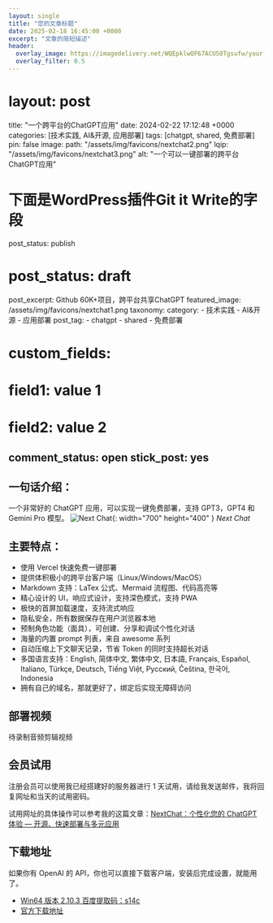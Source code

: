 ```yaml
---
layout: single
title: "您的文章标题"
date: 2025-02-18 16:45:00 +0000
excerpt: "文章的简短描述"
header:
  overlay_image: https://imagedelivery.net/WQEpklwOF67ACUS0Tgsufw/your-image-id/public
  overlay_filter: 0.5
---
```

# layout: post
title: "一个跨平台的ChatGPT应用"
date: 2024-02-22 17:12:48 +0000
categories: [技术实践, AI&开源, 应用部署]
tags: [chatgpt, shared, 免费部署]
pin: false
image:
  path: "/assets/img/favicons/nextchat2.png"
  lqip: "/assets/img/favicons/nextchat3.png"
  alt: "一个可以一键部署的跨平台ChatGPT应用"
# 下面是WordPress插件Git it Write的字段
post_status: publish
# post_status: draft
post_excerpt: Github 60K+项目，跨平台共享ChatGPT
featured_image: /assets/img/favicons/nextchat1.png
taxonomy:
  category:
    - 技术实践
    - AI&开源
    - 应用部署
  post_tag:
    - chatgpt
    - shared
    - 免费部署
# custom_fields:
# field1: value 1
# field2: value 2
comment_status: open
stick_post: yes
---

## 一句话介绍：

一个非常好的 ChatGPT 应用，可以实现一键免费部署，支持 GPT3，GPT4 和 Gemini Pro 模型。
![Next Chat](/assets/img/favicons/nextchat1.png){: width="700" height="400" }
_Next Chat_

## 主要特点：

- 使用 Vercel 快速免费一键部署
- 提供体积极小的跨平台客户端（Linux/Windows/MacOS）
- Markdown 支持：LaTex 公式、Mermaid 流程图、代码高亮等
- 精心设计的 UI，响应式设计，支持深色模式，支持 PWA
- 极快的首屏加载速度，支持流式响应
- 隐私安全，所有数据保存在用户浏览器本地
- 预制角色功能（面具），可创建、分享和调试个性化对话
- 海量的内置 prompt 列表，来自 awesome 系列
- 自动压缩上下文聊天记录，节省 Token 的同时支持超长对话
- 多国语言支持：English, 简体中文, 繁体中文, 日本語, Français, Español, Italiano, Türkçe, Deutsch, Tiếng Việt, Русский, Čeština, 한국어, Indonesia
- 拥有自己的域名，那就更好了，绑定后实现无障碍访问

## 部署视频

待录制音频剪辑视频

## 会员试用

注册会员可以使用我已经搭建好的服务器进行 1 天试用，请给我发送邮件，我将回复网址和当天的试用密码。

试用网址的具体操作可以参考我的这篇文章：[NextChat：个性化您的 ChatGPT 体验 — 开源、快速部署与多元应用](https://zhurong2020.github.io/post/nextchatge-xing-hua-nin-de-chatgpt-ti-yan-kai-yuan-kuai-su-bu-shu-yu-duo-yuan-ying-yong/)

## 下载地址

如果你有 OpenAI 的 API，你也可以直接下载客户端，安装后完成设置，就能用了。

- [Win64 版本 2.10.3 百度提取码：s14c](https://pan.baidu.com/s/1QXrH-huC0HlqfmVDaEgULg?pwd=s14c)
- [官方下载地址](https://github.com/ChatGPTNextWeb/ChatGPT-Next-Web/releases)
